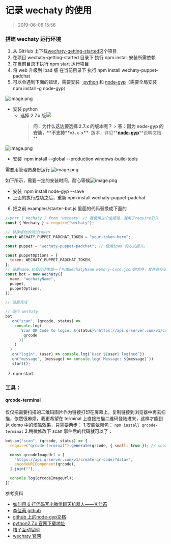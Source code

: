 # 记录 wechaty 的使用

> 2019-06-06 15:56

### 搭建 wechaty 运行环境

1. 从 GitHub 上下载[wechaty-getting-started](https://github.com/wechaty/wechaty-getting-started)这个项目
1. 在项目 wechaty-getting-started 目录下 执行 npm install 安装所需依赖
1. 在当前目录下执行 npm start 运行项目
1. 将 web 升级到 ipad 版 在当前目录下 执行 npm install wechaty-puppet-padchat
1. 可以会遇到下面的错误，需要安装  [ python](https://www.python.org/downloads/release/python-2716/) 和 [node-gyp](https://github.com/nodejs/node-gyp)（需要全局安装 npm install -g node-gyp）

![image.png](https://cdn.nlark.com/yuque/0/2019/png/274409/1559804470902-11f24894-5e22-47a3-a0e7-1c720deee19f.png#align=left&display=inline&height=582&name=image.png&originHeight=582&originWidth=967&size=57566&status=done&width=967)

- 安装 python
  - 选择 2.7.x 版![](https://cdn.nlark.com/yuque/0/2019/png/274409/1559805097499-80d28119-6b80-4b16-91f6-a60ce276286c.png#align=left&display=inline&height=453&originHeight=854&originWidth=1406&status=done&width=746)
    > **问：为什么这边要选择 2.7.x 的版本呢？** > **答：因为 node-gyp 的安装，\*\***不支持\***\*`v3.x.x`\*\***  版本，详见**[**node-gyp**](https://github.com/nodejs/node-gyp)**说明文档\*\*

![image.png](https://cdn.nlark.com/yuque/0/2019/png/274409/1559806186808-aa5b3e70-c15b-4f74-baae-d160b94c866b.png#align=left&display=inline&height=949&name=image.png&originHeight=949&originWidth=989&size=106145&status=done&width=989)

- 安装  npm install --global --production windows-build-tools

需要用管理员身份运行
![image.png](https://cdn.nlark.com/yuque/0/2019/png/274409/1559806406576-af876d46-2833-4958-a493-e3980a0d05c7.png#align=left&display=inline&height=697&name=image.png&originHeight=865&originWidth=416&size=88646&status=done&width=335)

如下所示，需要一定的安装时间，耐心等候![image.png](https://cdn.nlark.com/yuque/0/2019/png/274409/1559806312533-ca72bb6b-5c15-4340-9990-ff7e2feacd41.png#align=left&display=inline&height=571&name=image.png&originHeight=571&originWidth=842&size=468111&status=done&width=842)

- 安装  npm install node-gyp --save
- 上面的执行成功之后，重新 npm install wechaty-puppet-padchat

6. 把之前 examples/starter-bot.js 里面的代码替换成下面的

```javascript
//port { Wechaty } from 'wechaty' // 我使用这个会报错，就用了require引入
const { Wechaty } = require("wechaty");

// 替换成你的测试token
const WECHATY_PUPPET_PADCHAT_TOKEN = "your-token-here";

const puppet = "wechaty-puppet-padchat"; // 使用ipad 的方式接入。

const puppetOptions = {
  token: WECHATY_PUPPET_PADCHAT_TOKEN,
};
// 设置name,它会自动生成一个叫做wechatyName.memory-card.json的文件，文件会存储机器人的登陆信息。
const bot = new Wechaty({
  name: "wechatyName",
  puppet,
  puppetOptions,
});

// 设置完成

// 运行 wechaty
bot
  .on("scan", (qrcode, status) =>
    console.log(
      `Scan QR Code to login: ${status}\nhttps://api.qrserver.com/v1/create-qr-code/?data=${encodeURIComponent(
        qrcode
      )}`
    )
  )
  .on("login", (user) => console.log(`User ${user} logined`))
  .on("message", (message) => console.log(`Message: ${message}`))
  .start();
```

7. npm start

### 工具：

#### qrcode-terminal 

仅仅把需要扫描的二维码图片作为链接打印在屏幕上，复制链接到浏览器中再去扫描，依然很麻烦，我更希望在 terminal 上直接扫描二维码登陆进来，这样才能到达 demo 中的炫酷效果，只需要两步： 1.安装依赖包：
`npm install qrcode-terminal` 2.稍微修改下 scan 事件后的代码就可以了：

```javascript
bot.on("scan", (qrcode, status) => {
  require("qrcode-terminal").generate(qrcode, { small: true }); // show qrcode on console

  const qrcodeImageUrl = [
    "https://api.qrserver.com/v1/create-qr-code/?data=",
    encodeURIComponent(qrcode),
  ].join("");

  console.log(qrcodeImageUrl);
});
```

参考资料

- [如何用 6 行代码写出微信聊天机器人——李佳芮](https://lijiarui.github.io/chatbot/2016-11-20-wechaty-wuli-usecase.html)
- [李佳芮 github](https://github.com/lijiarui)
- [github 上的](https://github.com/nodejs/node-gyp)[node-gyp](https://github.com/nodejs/node-gyp)[文档](https://github.com/nodejs/node-gyp)
- [python2.7.x 官网下载地址](https://www.python.org/downloads/release/python-2716/)
- [桔子互动官网](https://www.botorange.com/)
- [wechaty 官网](https://docs.chatie.io/v/zh/)
